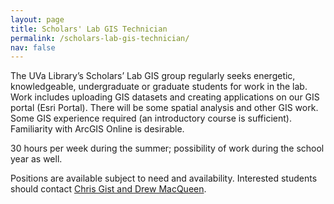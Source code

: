 ```yaml
---
layout: page
title: Scholars' Lab GIS Technician
permalink: /scholars-lab-gis-technician/
nav: false
---
```


The UVa Library’s Scholars’ Lab GIS group regularly seeks energetic, knowledgeable, undergraduate or graduate students for work in the lab. Work includes uploading GIS datasets and creating applications on our GIS portal (Esri Portal). There will be some spatial analysis and other GIS work. Some GIS experience required (an introductory course is sufficient). Familiarity with ArcGIS Online is desirable. 

30 hours per week during the summer; possibility of work during the school year as well.

Positions are available subject to need and availability. Interested students should contact [Chris Gist and Drew MacQueen](mailto:slabgis@virginia.edu).
